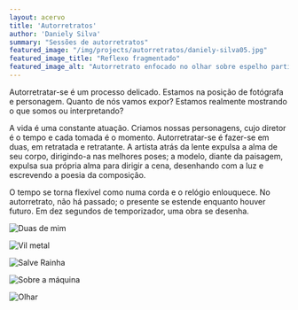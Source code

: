```yaml
---
layout: acervo
title: 'Autorretratos'
author: 'Daniely Silva'
summary: "Sessões de autorretratos"
featured_image: "/img/projects/autorretratos/daniely-silva05.jpg"
featured_image_title: "Reflexo fragmentado"
featured_image_alt: "Autorretrato enfocado no olhar sobre espelho partido"
---
```


Autorretratar-se é um processo delicado. Estamos na posição de fotógrafa e personagem. Quanto de nós vamos expor? Estamos realmente mostrando o que somos ou interpretando?

A vida é uma constante atuação. Criamos nossas personagens, cujo diretor é o tempo e cada tomada é o momento. Autorretratar-se é fazer-se em duas, em retratada e retratante. A artista atrás da lente expulsa a alma de seu corpo, dirigindo-a nas melhores poses; a modelo, diante da paisagem, expulsa sua própria alma para dirigir a cena, desenhando com a luz e escrevendo a poesia da composição.

O tempo se torna flexível como numa corda e o relógio enlouquece. No autorretrato, não há passado; o presente se estende enquanto houver futuro. Em dez segundos de temporizador, uma obra se desenha.

![Duas de mim](/img/projects/autorretratos/daniely-silva02.jpg "Dupla exposição em que a personagem conversa com uma cópia de si.")

![Vil metal](/img/projects/autorretratos/daniely-silva03.jpg "Personagem traz uma vela enquanto tem as vistas vendadas por uma nota de 1 dólar.")

![Salve Rainha](/img/projects/autorretratos/daniely-silva04.jpg "Personagem reza o Santo Rosário diante de vela.")

![Sobre a máquina](/img/projects/autorretratos/daniely-silva07.jpg "Personagem escreve concentrada na máquina de escrever iluminada pela luz da manhã.")

![Olhar](/img/projects/autorretratos/daniely-silva08.jpg "Preto e Branco. Personagem encara a câmera com máquina de escrever ao fundo.")
